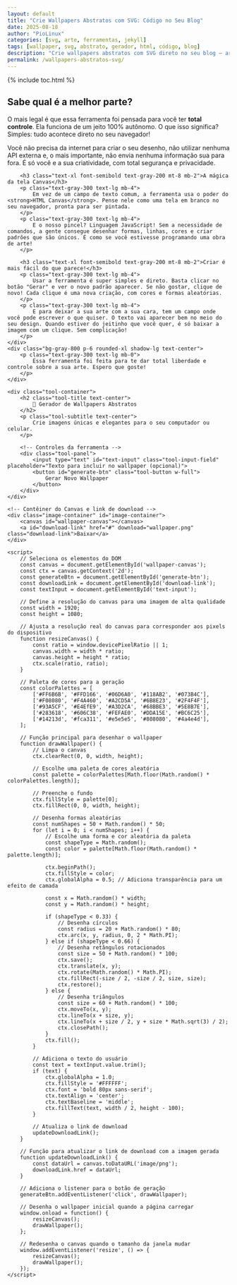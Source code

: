 ```yaml
---
layout: default
title: "Crie Wallpapers Abstratos com SVG: Código no Seu Blog"
date: 2025-08-18
author: "PioLinux"
categories: [svg, arte, ferramentas, jekyll]
tags: [wallpaper, svg, abstrato, gerador, html, código, blog]
description: "Crie wallpapers abstratos com SVG direto no seu blog — arte vetorial com código puro, sem dependências externas."
permalink: /wallpapers-abstratos-svg/
---
```



{% include toc.html %}




<section class="post-content p-6 md:p-12">
    <div class="bg-gray-800 p-6 rounded-xl shadow-lg mb-8">
        <h2 class="text-2xl font-bold text-gray-100 mt-6 mb-4">Sabe qual é a melhor parte?</h2>
        <p class="text-gray-300 text-lg mb-4">
            O mais legal é que essa ferramenta foi pensada para você ter <strong>total controle</strong>. Ela funciona de um jeito 100% autônomo. O que isso significa? Simples: tudo acontece direto no seu navegador!
        </p>
        <p class="text-gray-300 text-lg mb-4">
            Você não precisa da internet para criar o seu desenho, não utilizar nenhuma API externa e, o mais importante, não envia nenhuma informação sua para fora. É só você e a sua criatividade, com total segurança e privacidade.
        </p>
        
        <h3 class="text-xl font-semibold text-gray-200 mt-8 mb-2">A mágica da tela Canvas</h3>
        <p class="text-gray-300 text-lg mb-4">
            Em vez de um campo de texto comum, a ferramenta usa o poder do <strong>HTML Canvas</strong>. Pense nele como uma tela em branco no seu navegador, pronta para ser pintada.
        </p>
        <p class="text-gray-300 text-lg mb-4">
            E o nosso pincel? Linguagem JavaScript! Sem a necessidade de comandos, a gente consegue desenhar formas, linhas, cores e criar padrões que são únicos. É como se você estivesse programando uma obra de arte!
        </p>

        <h3 class="text-xl font-semibold text-gray-200 mt-8 mb-2">Criar é mais fácil do que parece!</h3>
        <p class="text-gray-300 text-lg mb-4">
            Usar a ferramenta é super simples e direto. Basta clicar no botão "Gerar" e ver o novo padrão aparecer. Se não gostar, clique de novo! Cada clique é uma nova criação, com cores e formas aleatórias.
        </p>
        <p class="text-gray-300 text-lg mb-4">
            E para deixar a sua arte com a sua cara, tem um campo onde você pode escrever o que quiser. O texto vai aparecer bem no meio do seu design. Quando estiver do jeitinho que você quer, é só baixar a imagem com um clique. Sem complicação!
        </p>
    </div>
    <div class="bg-gray-800 p-6 rounded-xl shadow-lg text-center">
        <p class="text-gray-300 text-lg mb-0">
            Essa ferramenta foi feita para te dar total liberdade e controle sobre a sua arte. Espero que goste!
        </p>
    </div>




<style>

        /* Estilos CSS da ferramenta, completamente independentes de qualquer documento externo. */
        .tool-container {
            font-family: 'Inter', sans-serif;
            background-color: #1e293b;
            color: #e2e8f0;
            padding: 2rem;
            border-radius: 1rem;
            box-shadow: 0 10px 15px -3px rgba(0, 0, 0, 0.1), 0 4px 6px -2px rgba(0, 0, 0, 0.05);
            max-width: 672px;
            margin: auto;
        }

        .tool-title {
            font-size: 2.25rem;
            line-height: 2.5rem;
            font-weight: bold;
            margin-bottom: 1rem;
            background-image: linear-gradient(to right, #60a5fa, #a855f7);
            -webkit-background-clip: text;
            -webkit-text-fill-color: transparent;
        }

        .tool-subtitle {
            font-size: 1.125rem;
            margin-bottom: 2rem;
            color: #94a3b8;
        }

        .tool-panel {
            background-color: #334155;
            padding: 1.5rem;
            border-radius: 1rem;
            box-shadow: 0 4px 6px rgba(0, 0, 0, 0.1);
            margin-bottom: 2rem;
        }
        
        .tool-input-field {
            width: 100%;
            padding: 1rem;
            font-size: 1rem;
            background-color: #475569;
            color: #e2e8f0;
            border-radius: 0.5rem;
            border: 1px solid #64748b;
            outline: none;
            transition: all 0.3s;
            resize: none;
        }

        .tool-button {
            padding: 0.75rem 1.5rem;
            font-size: 1rem;
            font-weight: 600;
            color: white;
            border-radius: 0.75rem;
            box-shadow: 0 4px 6px rgba(0, 0, 0, 0.1);
            transition: background-color 0.3s;
            cursor: pointer;
            margin-top: 1rem;
            background-color: #a855f7;
            transition: background-color 0.3s;
        }
        
        .tool-button:hover {
            background-color: #7e22ce;
        }

        .image-container {
            width: 100%;
            max-width: 1024px;
            margin: 1.5rem auto 0 auto; /* Centraliza o contêiner da imagem */
            border-radius: 1rem;
            overflow: hidden;
            box-shadow: 0 10px 15px -3px rgba(0, 0, 0, 0.1), 0 4px 6px -2px rgba(0, 0, 0, 0.05);
            position: relative;
        }
        
        canvas {
            background-color: #334155;
            display: block;
            width: 100%;
            height: auto;
        }

        .download-link {
            position: absolute;
            bottom: 1rem;
            right: 1rem;
            background-color: #2563eb;
            color: white;
            padding: 0.5rem 1rem;
            border-radius: 9999px;
            box-shadow: 0 4px 6px rgba(0, 0, 0, 0.1);
            transition: all 0.3s;
            transform: scale(0);
            opacity: 0;
            text-decoration: none;
            cursor: pointer;
        }
        
        .image-container:hover .download-link {
            transform: scale(1);
            opacity: 1;
        }

</style>
<body class="bg-slate-900 text-slate-100 p-8 flex flex-col items-center justify-center min-h-screen">

    <div class="tool-container">
        <h2 class="tool-title text-center">
            🎨 Gerador de Wallpapers Abstratos
        </h2>
        <p class="tool-subtitle text-center">
            Crie imagens únicas e elegantes para o seu computador ou celular.
        </p>

        <!-- Controles da ferramenta -->
        <div class="tool-panel">
            <input type="text" id="text-input" class="tool-input-field" placeholder="Texto para incluir no wallpaper (opcional)">
            <button id="generate-btn" class="tool-button w-full">
                Gerar Novo Wallpaper
            </button>
        </div>
    </div>

    <!-- Contêiner do Canvas e link de download -->
    <div class="image-container" id="image-container">
        <canvas id="wallpaper-canvas"></canvas>
        <a id="download-link" href="#" download="wallpaper.png" class="download-link">Baixar</a>
    </div>

    <script>
        // Seleciona os elementos do DOM
        const canvas = document.getElementById('wallpaper-canvas');
        const ctx = canvas.getContext('2d');
        const generateBtn = document.getElementById('generate-btn');
        const downloadLink = document.getElementById('download-link');
        const textInput = document.getElementById('text-input');
        
        // Define a resolução do canvas para uma imagem de alta qualidade
        const width = 1920;
        const height = 1080;
        
        // Ajusta a resolução real do canvas para corresponder aos pixels do dispositivo
        function resizeCanvas() {
            const ratio = window.devicePixelRatio || 1;
            canvas.width = width * ratio;
            canvas.height = height * ratio;
            ctx.scale(ratio, ratio);
        }
        
        // Paleta de cores para a geração
        const colorPalettes = [
            ['#FF6B6B', '#FFD166', '#06D6A0', '#118AB2', '#073B4C'],
            ['#F08080', '#F4A460', '#A2CD5A', '#6B8E23', '#2F4F4F'],
            ['#93A5CF', '#E4EfE9', '#A3D2CA', '#68BBE3', '#5E8B7E'],
            ['#283618', '#606C38', '#FEFAE0', '#DDA15E', '#BC6C25'],
            ['#14213d', '#fca311', '#e5e5e5', '#808080', '#4a4e4d'],
        ];

        // Função principal para desenhar o wallpaper
        function drawWallpaper() {
            // Limpa o canvas
            ctx.clearRect(0, 0, width, height);

            // Escolhe uma paleta de cores aleatória
            const palette = colorPalettes[Math.floor(Math.random() * colorPalettes.length)];

            // Preenche o fundo
            ctx.fillStyle = palette[0];
            ctx.fillRect(0, 0, width, height);

            // Desenha formas aleatórias
            const numShapes = 50 + Math.random() * 50;
            for (let i = 0; i < numShapes; i++) {
                // Escolhe uma forma e cor aleatória da paleta
                const shapeType = Math.random();
                const color = palette[Math.floor(Math.random() * palette.length)];

                ctx.beginPath();
                ctx.fillStyle = color;
                ctx.globalAlpha = 0.5; // Adiciona transparência para um efeito de camada

                const x = Math.random() * width;
                const y = Math.random() * height;

                if (shapeType < 0.33) {
                    // Desenha círculos
                    const radius = 20 + Math.random() * 80;
                    ctx.arc(x, y, radius, 0, 2 * Math.PI);
                } else if (shapeType < 0.66) {
                    // Desenha retângulos rotacionados
                    const size = 50 + Math.random() * 100;
                    ctx.save();
                    ctx.translate(x, y);
                    ctx.rotate(Math.random() * Math.PI);
                    ctx.fillRect(-size / 2, -size / 2, size, size);
                    ctx.restore();
                } else {
                    // Desenha triângulos
                    const size = 60 + Math.random() * 100;
                    ctx.moveTo(x, y);
                    ctx.lineTo(x + size, y);
                    ctx.lineTo(x + size / 2, y + size * Math.sqrt(3) / 2);
                    ctx.closePath();
                }
                ctx.fill();
            }

            // Adiciona o texto do usuário
            const text = textInput.value.trim();
            if (text) {
                ctx.globalAlpha = 1.0;
                ctx.fillStyle = '#FFFFFF';
                ctx.font = 'bold 80px sans-serif';
                ctx.textAlign = 'center';
                ctx.textBaseline = 'middle';
                ctx.fillText(text, width / 2, height - 100);
            }

            // Atualiza o link de download
            updateDownloadLink();
        }

        // Função para atualizar o link de download com a imagem gerada
        function updateDownloadLink() {
            const dataUrl = canvas.toDataURL('image/png');
            downloadLink.href = dataUrl;
        }

        // Adiciona o listener para o botão de geração
        generateBtn.addEventListener('click', drawWallpaper);
        
        // Desenha o wallpaper inicial quando a página carregar
        window.onload = function() {
            resizeCanvas();
            drawWallpaper();
        };

        // Redesenha o canvas quando o tamanho da janela mudar
        window.addEventListener('resize', () => {
            resizeCanvas();
            drawWallpaper();
        });
    </script>

